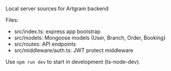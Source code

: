 Local server sources for Artgram backend

Files:
- src/index.ts: express app bootstrap
- src/models: Mongoose models (User, Branch, Order, Booking)
- src/routes: API endpoints
- src/middleware/auth.ts: JWT protect middleware

Use `npm run dev` to start in development (ts-node-dev).
